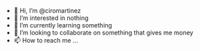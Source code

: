 - 👋 Hi, I’m @ciromartinez
- 👀 I’m interested in nothing
- 🌱 I’m currently learning something
- 💞️ I’m looking to collaborate on something that gives me money
- 📫 How to reach me ...

<!---
ciromartinez/ciromartinez is a ✨ special ✨ repository because its `README.md` (this file) appears on your GitHub profile.
You can click the Preview link to take a look at your changes.
--->
